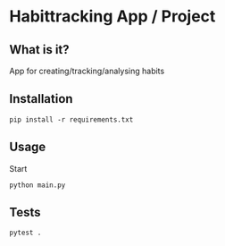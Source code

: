 # Habittracking App / Project

## What is it?
App for creating/tracking/analysing habits

## Installation
```
pip install -r requirements.txt
````
## Usage
Start

```
python main.py
```

## Tests
```
pytest .

